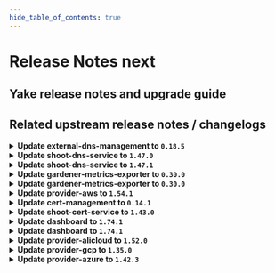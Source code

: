 ```yaml
---
hide_table_of_contents: true
---
```


# Release Notes next

## Yake release notes and upgrade guide

## Related upstream release notes / changelogs


<details>
<summary><b>Update external-dns-management to <code>0.18.5</code></b></summary>

# [gardener/external-dns-management]

## 🐛 Bug Fixes

- `[OPERATOR]` As AWS "us-gov" zones do not support alias target records, they are excluded from the list of canonical hosted zones used to decide if `ALIAS` records are created instead of `CNAME` records. by @MartinWeindel [#365]
- `[USER]` Keep stale entries of other providers of the same zone untouched if all providers but one have invalid credentials and last valid provider is removed. by @MartinWeindel [#364]
## 🏃 Others

- `[OPERATOR]` Update golang from `1.21.6` to `1.22.2` by @MartinWeindel [#366]

## Docker Images
- dns-controller-manager: `europe-docker.pkg.dev/gardener-project/releases/dns-controller-manager:v0.18.5`


</details>

<details>
<summary><b>Update shoot-dns-service to <code>1.47.0</code></b></summary>

# [gardener/external-dns-management]

## 🐛 Bug Fixes

- `[USER]` Keep stale entries of other providers of the same zone untouched if all providers but one have invalid credentials and last valid provider is removed. by @MartinWeindel [gardener/external-dns-management#364]
- `[OPERATOR]` As AWS "us-gov" zones do not support alias target records, they are excluded from the list of canonical hosted zones used to decide if `ALIAS` records are created instead of `CNAME` records. by @MartinWeindel [gardener/external-dns-management#365]
## 🏃 Others

- `[OPERATOR]` Update golang from `1.21.6` to `1.22.2` by @MartinWeindel [gardener/external-dns-management#366]
# [gardener/gardener-extension-shoot-dns-service]

## 🏃 Others

- `[OPERATOR]` Bumps github.com/gardener/gardener from 1.91.0 to 1.92.0. by @dependabot[bot] [#318]

## Docker Images
- gardener-extension-admission-shoot-dns-service: `europe-docker.pkg.dev/gardener-project/releases/gardener/extensions/admission-shoot-dns-service:v1.47.0`
- gardener-extension-shoot-dns-service: `europe-docker.pkg.dev/gardener-project/releases/gardener/extensions/shoot-dns-service:v1.47.0`


</details>

<details>
<summary><b>Update shoot-dns-service to <code>1.47.1</code></b></summary>

# [gardener/gardener-extension-shoot-dns-service]

## 🐛 Bug Fixes

- `[OPERATOR]` fix regression bug "secret name is not defined as named resource references at 'spec.resources'" introduced with #320 by `Martin Weindel <martin.weindel@sap.com>` [$490d837737a4f524b83b8997a18f31e860f23fc3]

## Docker Images
- gardener-extension-admission-shoot-dns-service: `europe-docker.pkg.dev/gardener-project/releases/gardener/extensions/admission-shoot-dns-service:v1.47.1`
- gardener-extension-shoot-dns-service: `europe-docker.pkg.dev/gardener-project/releases/gardener/extensions/shoot-dns-service:v1.47.1`


</details>

<details>
<summary><b>Update gardener-metrics-exporter to <code>0.30.0</code></b></summary>

# [gardener/gardener-metrics-exporter]

## 🏃 Others

- `[OPERATOR]` The costObject for workerless shoots is now determined correctly. by @vicwicker [#103]
- `[OPERATOR]` Add garden_version to the garden_shoot_info metric by @Kumm-Kai [#101]
- `[OPERATOR]` Rename `garden_version` label to `gardener_version` on `garden_shoot_info` metric. by @rickardsjp [#102]

## Docker Images
- metrics-exporter: `europe-docker.pkg.dev/gardener-project/releases/gardener/metrics-exporter:0.30.0`


</details>

<details>
<summary><b>Update gardener-metrics-exporter to <code>0.30.0</code></b></summary>

# [gardener/gardener-metrics-exporter]

## 🏃 Others

- `[OPERATOR]` The costObject for workerless shoots is now determined correctly. by @vicwicker [#103]
- `[OPERATOR]` Add garden_version to the garden_shoot_info metric by @Kumm-Kai [#101]
- `[OPERATOR]` Rename `garden_version` label to `gardener_version` on `garden_shoot_info` metric. by @rickardsjp [#102]

## Docker Images
- metrics-exporter: `europe-docker.pkg.dev/gardener-project/releases/gardener/metrics-exporter:0.30.0`


</details>

<details>
<summary><b>Update provider-aws to <code>1.54.1</code></b></summary>

# [gardener/gardener-extension-provider-aws]

## 🐛 Bug Fixes

- `[OPERATOR]` DNSRecord controller will not create ALIAS DNS records for AWS "us-gov" zones anymore. by @AndreasBurger [#930]
## 🏃 Others

- `[OPERATOR]` Bump github.com/gardener/external-dns-management from 0.18.4 to 0.18.5. by @AndreasBurger [#930]

## Docker Images
- gardener-extension-admission-aws: `europe-docker.pkg.dev/gardener-project/releases/gardener/extensions/admission-aws:v1.54.1`
- gardener-extension-provider-aws: `europe-docker.pkg.dev/gardener-project/releases/gardener/extensions/provider-aws:v1.54.1`


</details>

<details>
<summary><b>Update cert-management to <code>0.14.1</code></b></summary>

# [gardener/cert-management]

## 🏃 Others

- `[OPERATOR]` Fix cluster configuration for new source controllers `istio-gateways-dns` and `k8s-gateways-dns`. by @MartinWeindel [#175]

## Docker Images
- cert-management: `europe-docker.pkg.dev/gardener-project/releases/cert-controller-manager:v0.14.1`


</details>

<details>
<summary><b>Update shoot-cert-service to <code>1.43.0</code></b></summary>

# [gardener/gardener-extension-shoot-cert-service]

## 🏃 Others

- `[OPERATOR]` Bumps github.com/gardener/gardener from 1.91.0 to 1.92.0. by @dependabot[bot] [#249]
- `[OPERATOR]` Bumps golang from 1.22.1 to 1.22.2. by @dependabot[bot] [#247]
- `[OPERATOR]` Bumps github.com/gardener/gardener from 1.92.0 to 1.93.0. by @dependabot[bot] [#251]
- `[USER]` The defaults for the private key of new certificates have been changed from `RSA 2048bit` to `RSA 3072bit`. Existing certificates will make use of these new defaults when they are renewed. by @gardener-robot-ci-3 [#253]
# [gardener/cert-management]

## ✨ New Features

- `[USER]` The Istio resource `Gateway` can now be annotated with `cert.gardener.cloud/purpose=managed` to enable the automatic creation of `Certificate` resources for domain names extracted from hosts fields in this resource or related `VirtualServices` resources.  
  The `Gateway` and `HTTPRoute` resources from the Gateway API are supported in a similar way. by @MartinWeindel [gardener/cert-management#174]
## 🏃 Others

- `[OPERATOR]` Fix cluster configuration for new source controllers `istio-gateways-dns` and `k8s-gateways-dns`. by @MartinWeindel [gardener/cert-management#175]
- `[OPERATOR]` Support deployment specific default values for private key algorithm and size with the new command line options `--default-private-key-algorithm`, `--default-rsa-private-key-size`, `--default-ecdsa-private-key-size` by @MartinWeindel [gardener/cert-management#171]

## Docker Images
- gardener-extension-shoot-cert-service: `europe-docker.pkg.dev/gardener-project/releases/gardener/extensions/shoot-cert-service:v1.43.0`


</details>

<details>
<summary><b>Update dashboard to <code>1.74.1</code></b></summary>

# [gardener/dashboard]

## 🐛 Bug Fixes

- `[USER]` Ticket titles start with `[<projectName>/<shootName>]`, unless overridden by a Gardener administrator's configuration. by @petersutter [#1830]

## Docker Images
- dashboard: `europe-docker.pkg.dev/gardener-project/releases/gardener/dashboard:1.74.1`


</details>

<details>
<summary><b>Update dashboard to <code>1.74.1</code></b></summary>

# [gardener/dashboard]

## 🐛 Bug Fixes

- `[USER]` Ticket titles start with `[<projectName>/<shootName>]`, unless overridden by a Gardener administrator's configuration. by @petersutter [#1830]

## Docker Images
- dashboard: `europe-docker.pkg.dev/gardener-project/releases/gardener/dashboard:1.74.1`


</details>

<details>
<summary><b>Update provider-alicloud to <code>1.52.0</code></b></summary>

# [gardener/gardener-extension-provider-alicloud]

## ⚠️ Breaking Changes

- `[OPERATOR]` `provider-alicloud` no longer supports Shoots with Кubernetes version == 1.24. by @shafeeqes [#678]
## 🐛 Bug Fixes

- `[DEVELOPER]` `source-` prefix of `BackupEntry` name is being ignored when performing entry deletion by @Kostov6 [#698]
## 🏃 Others

- `[OPERATOR]` Update csi-plugin-alicloud to v1.30.1-242df8a-aliyun by @kevin-lacoo [#709]
- `[OPERATOR]` The code related to `machine-controller-manager` management has been cleaned up because `gardenlet` is responsible for it since `gardener/gardener@v1.83`. by @kevin-lacoo [#706]
- `[OPERATOR]` add os information as labels in machine class objects. by @tedteng [#703]
- `[DEVELOPER]` Add GetBucketInfo to OSS client interface. by @MartinWeindel [#694]
- `[DEPENDENCY]` The following golang dependencies have been upgraded :  
  - `gardener/gardener`: `v1.86.0`->`v1.91.1`  
  - k8s.io/* : v0.28.3 -> v0.29.3  
  - sigs.k8s.io/controller-runtime: v0.16.3-> v0.17.2 by @shafeeqes [#704]
# [gardener/terraformer]

## 🏃 Others

- `[OPERATOR]` Update go -> v1.21.5 by @kon-angelo [gardener/terraformer#146]
- `[OPERATOR]` Update alpine -> v1.29.0 by @kon-angelo [gardener/terraformer#146]

## Docker Images
- gardener-extension-admission-alicloud: `europe-docker.pkg.dev/gardener-project/releases/gardener/extensions/admission-alicloud:v1.52.0`
- gardener-extension-provider-alicloud: `europe-docker.pkg.dev/gardener-project/releases/gardener/extensions/provider-alicloud:v1.52.0`


</details>

<details>
<summary><b>Update provider-gcp to <code>1.35.0</code></b></summary>

# [gardener/gardener-extension-provider-gcp]

## ⚠️ Breaking Changes

- `[USER]` [csi-snapshotter] Enable prevent-volume-mode-conversion feature flag by default. Volume mode change can still be triggered with the respective annotations. You can read more in the [KEP](https://github.com/kubernetes/enhancements/tree/master/keps/sig-storage/3141-prevent-volume-mode-conversion) by @kon-angelo [#719]
- `[OPERATOR]` `provider-gcp` no longer supports Shoots with Кubernetes version == 1.24. by @shafeeqes [#677]
## 📰 Noteworthy

- `[USER]` Added support for the `EnableDynamicPortAllocation` flag and the related configuration of the related `MaxPortsPerVM` value on cloudNATs.  
  `IcmpIdleTimeoutSec`, `TcpEstablishedIdleTimeoutSec`, `TcpTimeWaitTimeoutSec`, `TcpTransitoryIdleTimeoutSec`, and `UdpIdleTimeoutSec` can now be configured on cloudNATs.  by @AndreasBurger [#706]
- `[USER]` `DisableGardenerServiceAccountCreation` feature gate has been promoted to beta and therefore is enabled by default. by @AndreasBurger [#711]
## ✨ New Features

- `[DEVELOPER]` Dependency update to `github.com/gardener/gardener@v1.90.4`. by @oliver-goetz [#714]
## 🐛 Bug Fixes

- `[DEVELOPER]` `source-` prefix of `BackupEntry` name is being ignored when performing entry deletion by @Kostov6 [#710]
## 🏃 Others

- `[OPERATOR]` [infrastructure] General stability flow reconciliation improvements. by @kon-angelo [#715]
- `[OPERATOR]` add os information as labels in machine class objects. by @tedteng [#689]
- `[OPERATOR]` NodeGroupAutoscalingOptions can now be specified per worker group via the worker through the field `worker.spec.pools.clusterAutoscaler` by @aaronfern [#733]
- `[USER]` An error text which better indicates the reason for the failure is displayed when a user tries to create a `SecretBinding` resource which references a `Secret` with a `serviceaccount.json` field in invalid json format. by @plkokanov [#723]
# [gardener/terraformer]

## 🏃 Others

- `[OPERATOR]` Update go -> v1.21.5 by @kon-angelo [gardener/terraformer#146]
- `[OPERATOR]` Update alpine -> v1.29.0 by @kon-angelo [gardener/terraformer#146]

## Docker Images
- gardener-extension-admission-gcp: `europe-docker.pkg.dev/gardener-project/releases/gardener/extensions/admission-gcp:v1.35.0`
- gardener-extension-provider-gcp: `europe-docker.pkg.dev/gardener-project/releases/gardener/extensions/provider-gcp:v1.35.0`


</details>

<details>
<summary><b>Update provider-azure to <code>1.42.3</code></b></summary>

# [gardener/gardener-extension-provider-azure]

## 🏃 Others

- `[OPERATOR]` Fix a bug where the terraform-provider-azure would not properly delete shoot resource groups. The infrastructure-controller will issue an additional delete operation for the shoot's resource group. by @kon-angelo [#842]
- `[OPERATOR]` The extension will now try to delete empty resource groups on infrastructure creation after an unsuccessful terraform-apply operation.   
  A resource group may not be ready for some time after a successful create call returns. The azurerm terraform-provider on resource group does not respect that and the GET call may result in a NotFound error creating a deadlock. The extension will try to workaround this by deleting empty resource groups under the condition that this is a Create operation. by @AndreasBurger [#844]

## Docker Images
- gardener-extension-admission-azure: `europe-docker.pkg.dev/gardener-project/releases/gardener/extensions/admission-azure:v1.42.3`
- gardener-extension-provider-azure: `europe-docker.pkg.dev/gardener-project/releases/gardener/extensions/provider-azure:v1.42.3`


</details>
